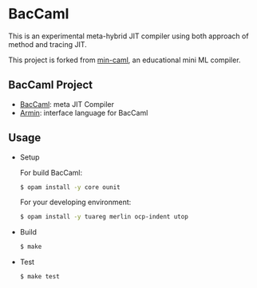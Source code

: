 # BacCaml

This is an experimental meta-hybrid JIT compiler using both approach of method and tracing JIT.

This project is forked from [min-caml](https://github.com/esumii/min-caml), an educational mini ML compiler.

## BacCaml Project

- [BacCaml](https://github.com/prg-titech/baccaml): meta JIT Compiler
- [Armin](https://github.com/prg-titech/armin): interface language for BacCaml

## Usage

- Setup

	For build BacCaml:

	```bash
	$ opam install -y core ounit
	```

	For your developing environment:

	```bash
	$ opam install -y tuareg merlin ocp-indent utop
	```

- Build

	``` bash
	$ make
	```

- Test

	``` bash
	$ make test
	```
